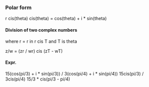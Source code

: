 
### Polar form
r cis(theta)
cis(theta) = cos(theta) + i * sin(theta)

#### Division of two complex numbers
where r = r in r cis T and T is theta

z/w = (zr / wr) cis (zT - wT)

#### Expr.
15(cos(pi/3) + i * sin(pi/3)) / 3(cos(pi/4) + i * sin(pi/4))
15cis(pi/3) / 3cis(pi/4)
15/3 * cis(pi/3 - pi/4)
